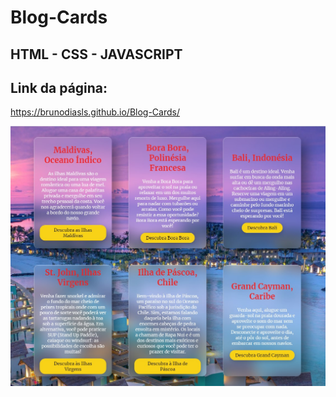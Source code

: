 # Blog-Cards

## HTML - CSS - JAVASCRIPT

## Link da página:
https://brunodiasls.github.io/Blog-Cards/

![](https://github.com/BrunoDiasLS/Blog-Cards/blob/main/projeto01.jpg)

